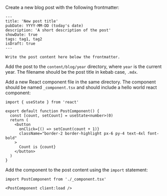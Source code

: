 Create a new blog post with the following frontmatter:

```mdx
---
title: 'New post title'
pubDate: YYYY-MM-DD (today's date)
description: 'A short description of the post'
showDate: true
tags: tag1, tag2
isDraft: true
---

Write the post content here below the frontmatter.
```

Add the post to the `content/blog/year` directory, where `year` is the current year. The filename should be the post title in kebab case, `.mdx`.

Add a new React component file in the same directory. The component should be named `_component.tsx` and should include a hello world react component:

```tsx
import { useState } from 'react'

export default function PostComponent() {
  const [count, setCount] = useState<number>(0)
  return (
    <button
      onClick={() => setCount(count + 1)}
      className="border-2 border-highlight px-6 py-4 text-4xl font-bold"
    >
      Count is {count}
    </button>
  )
}
```

Add the component to the post content using the `import` statement:

```mdx
import PostComponent from './_component.tsx'

<PostComponent client:load />
```
